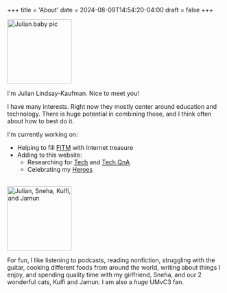 +++
title = 'About'
date = 2024-08-09T14:54:20-04:00
draft = false
+++

<img src="/lil-jlk.JPG" title="Julian baby pic" alt="Julian baby pic" width='150' />

I'm Julian Lindsay-Kaufman. Nice to meet you!

I have many interests. Right now they mostly center around education and technology. There is huge potential in combining those, and I think often about how to best do it.

I'm currently working on:

-   Helping to fill [FITM](https://fitm.online) with Internet treasure
-   Adding to this website:
    -   Researching for [Tech](../tech/) and [Tech QnA](../tech-qna/)
    -   Celebrating my [Heroes](../heroes/)

<br>

<img src="/jlk-family.jpeg" title="JLK family" alt="Julian, Sneha, Kulfi, and Jamun" width='150' />

For fun, I like listening to podcasts, reading nonfiction, struggling with the guitar, cooking different foods from around the world, writing about things I enjoy, and spending quality time with my girlfriend, Sneha, and our 2 wonderful cats, Kulfi and Jamun. I am also a _huge_ UMvC3 fan.
